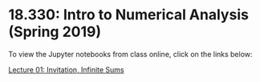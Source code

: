 # 18.330: Intro to Numerical Analysis (Spring 2019)

To view the Jupyter notebooks from class online, click on the links below:

[Lecture 01: Invitation, Infinite Sums](https://nbviewer.jupyter.org/github/mitmath/18330/blob/master/01_Invitation.ipynb)
